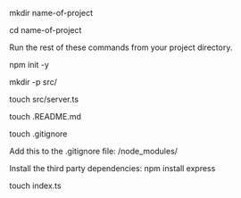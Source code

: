 mkdir name-of-project

cd name-of-project

Run the rest of these commands from your project directory.

npm init -y

mkdir -p src/

touch src/server.ts

touch .README.md

touch .gitignore

Add this to the .gitignore file:
/node_modules/

Install the third party dependencies:
npm install express

touch index.ts
